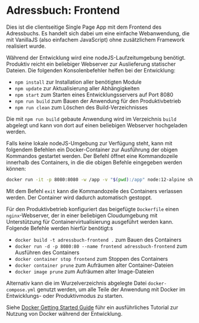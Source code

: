 Adressbuch: Frontend
====================

Dies ist die clientseitige Single Page App mit dem Frontend des Adressbuchs.
Es handelt sich dabei um eine einfache Webanwendung, die mit VanillaJS
(also einfachem JavaScript) ohne zusätzlichem Framework realisiert wurde.

Während der Entwicklung wird eine nodeJS-Laufzeitumgebung benötigt. Produktiv
reicht ein beliebiger Webserver zur Auslieferung statischer Dateien. Die
folgenden Konsolenbefehler helfen bei der Entwicklung:

 * `npm install` zur Installation aller benötigten Module
 * `npm update` zur Aktualisierung aller Abhängigkeiten
 * `npm start` zum Starten eines Entwicklungsservers auf Port 8080
 * `npm run build` zum Bauen der Anwendung für den Produktivbetrieb
 * `npm run clean` zum Löschen des Build-Verzeichnisses

Die mit `npm run build` gebaute Anwendung wird im Verzeichnis `build` abgelegt
und kann von dort auf einen beliebigen Webserver hochgeladen werden.

Falls keine lokale nodeJS-Umgebung zur Verfügung steht, kann mit folgendem
Befehlen ein Docker-Container zur Ausführung der obigen Kommandos gestartet
werden. Der Befehl öffnet eine Kommandozeile innerhalb des Containers, in
die die obigen Befehle eingegeben werden können:

```sh
docker run -it -p 8080:8080 -w /app -v "$(pwd):/app" node:12-alpine sh
```

Mit dem Befehl `exit` kann die Kommandozeile des Containers verlassen werden.
Der Container wird dadurch automatisch gestoppt.

Für den Produktivbetrieb konfiguriert das beigefügte `Dockerfile` einen
`nginx`-Webserver, der in einer beliebigen Cloudumgebung mit Unterstützung
für Containervirtualisierung ausgeführt werden kann. Folgende Befehle werden
hierfür benötigt:s

 * `docker build -t adressbuch-frontend .` zum Bauen des Containers
 * `docker run -d -p 8080:80 --name frontend adressbuch-frontend` zum Ausführen des Containers
 * `docker container stop frontend` zum Stoppen des Containers
 * `docker container prune` zum Aufräumen alter Container-Dateien
 * `docker image prune` zum Aufräumen alter Image-Dateien

Alternativ kann die im Wurzelverzeichnis abgelegte Datei `docker-compose.yml`
genutzt werden, um alle Teile der Anwendung mit Docker im Entwicklungs- oder
Produktivmodus zu starten.

Siehe [Docker Getting Started Guide](https://docs.docker.com/get-started/)
führ ein ausführliches Tutorial zur Nutzung von Docker während der Entwicklung.

